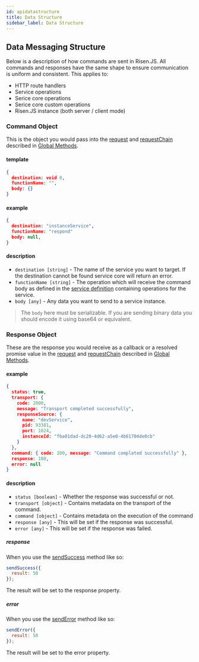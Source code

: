 ```yaml
---
id: apidatastructure
title: Data Structure
sidebar_label: Data Structure
---
```


## Data Messaging Structure

Below is a description of how commands are sent in Risen.JS. All commands and responses have the same shape to ensure communication is uniform and consistent. This applies to:

- HTTP route handlers
- Service operations
- Serice core operations
- Serice core custom operations
- Risen.JS instance (both server / client mode)

### Command Object

This is the object you would pass into the [request](apiglobalmethods.md#request) and [requestChain](apiglobalmethods.md#requestchain) described in [Global Methods](apiglobalmethods.md).

#### template

```json
{
  destination: void 0,
  functionName: "",
  body: {}
}
```

#### example

```json
{
  destination: "instanceService",
  functionName: "respond"
  body: null,
}
```

#### description

- `destination [string]` - The name of the service you want to target. If the destination cannot be found service core will return an error.
- `functionName [string]` - The operation which will receive the command body as defined in the [service definition](terminology.md#service-definition) containing operations for the service.
- `body [any]` - Any data you want to send to a service instance.

> The `body` here must be serializable. If you are sending binary data you should encode it using base64 or equivalent.

### Response Object

These are the response you would receive as a callback or a resolved promise value in the [request](apiglobalmethods.md#request) and [requestChain](apiglobalmethods.md#requestchain) described in [Global Methods](apiglobalmethods.md).

#### example

```json
{
  status: true,
  transport: {
    code: 2000,
    message: "Transport completed successfully",
    responseSource: {
      name: "devService",
      pid: 93381,
      port: 1024,
      instanceId: "fba01dad-dc20-4d62-a5e0-4b61704de0cb"
    }
  },
  command: { code: 200, message: "Command completed successfully" },
  response: 100,
  error: null
}
```

#### description

- `status [boolean]` - Whether the response was successful or not.
- `transport [object]` - Contains metadata on the transport of the command.
- `command [object]` - Contains metadata on the execution of the command
- `response [any]` - This will be set if the response was successful.
- `error [any]` - This will be set if the response was failed.

##### response

When you use the [sendSuccess](apiglobalmethods.md#sendsuccess) method like so:

```jsx
sendSuccess({
  result: 50
});
```

The result will be set to the response property.

##### error

When you use the [sendError](apiglobalmethods.md#senderror) method like so:

```jsx
sendError({
  result: 50
});
```

The result will be set to the error property.

